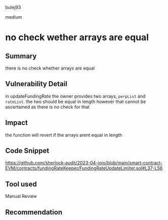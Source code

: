 bulej93

medium

# no check wether arrays are equal

## Summary
there is no check whether arrays are equal
## Vulnerability Detail
in updateFundingRate the owner provides two arrays, `perpList` and `rateList`. the two should be equal in length however that cannot be ascertained as there is no check for that
## Impact
the function will revert if the arrays arent equal in length
## Code Snippet
https://github.com/sherlock-audit/2023-04-jojo/blob/main/smart-contract-EVM/contracts/fundingRateKeeper/FundingRateUpdateLimiter.sol#L37-L56
## Tool used

Manual Review

## Recommendation
